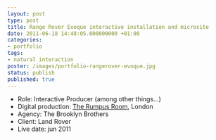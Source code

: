 ```yaml
---
layout: post
type: post
title: Range Rover Evoque interactive installation and microsite
date: 2011-06-18 14:48:05.000000000 +01:00
categories:
- portfolio
tags:
- natural interaction
poster: /images/portfolio-rangerover-evoque.jpg
status: publish
published: true
---
```

<ul>
<li>Role: Interactive Producer (among other things...)</li>
<li>Digital production: <a href="http://therumpusroom.tv/">The Rumpus Room</a>, London</li>
<li>Agency: The Brooklyn Brothers</li>
<li>Client: Land Rover</li>
<li>Live date: jun 2011</li>
</ul>
